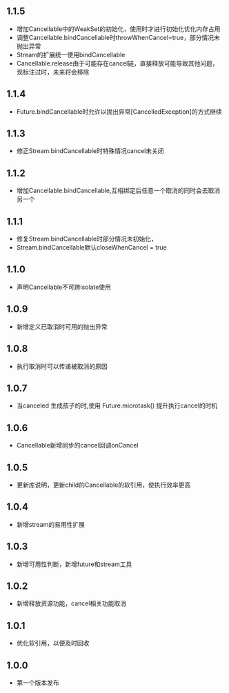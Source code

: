 ## 1.1.5

* 增加Cancellable中的WeakSet的初始化，使用时才进行初始化优化内存占用
* 调整Cancellable.bindCancellable时throwWhenCancel=true，部分情况未抛出异常
* Stream的扩展统一使用bindCancellable
* Cancellable.release由于可能存在cancel链，直接释放可能导致其他问题，现标注过时，未来将会移除

## 1.1.4

* Future.bindCancellable时允许以抛出异常[CancelledException]的方式继续

## 1.1.3

* 修正Stream.bindCancellable时特殊情况cancel未关闭

## 1.1.2

* 增加Cancellable.bindCancellable,互相绑定后任意一个取消的同时会去取消另一个

## 1.1.1

* 修复Stream.bindCancellable时部分情况未初始化，
* Stream.bindCancellable默认closeWhenCancel = true

## 1.1.0

* 声明Cancellable不可跨isolate使用

## 1.0.9

* 新增定义已取消时可用的抛出异常

## 1.0.8

* 执行取消时可以传递被取消的原因

## 1.0.7

* 当canceled 生成孩子的时,使用 Future.microtask() 提升执行cancel的时机

## 1.0.6

* Cancellable新增同步的cancel回调onCancel

## 1.0.5

* 更新库说明，更新child的Cancellable的软引用，使执行效率更高

## 1.0.4

* 新增stream的易用性扩展

## 1.0.3

* 新增可用性判断，新增future和stream工具

## 1.0.2

* 新增释放资源功能，cancel相关功能取消

## 1.0.1

* 优化软引用，以便及时回收

## 1.0.0

* 第一个版本发布
